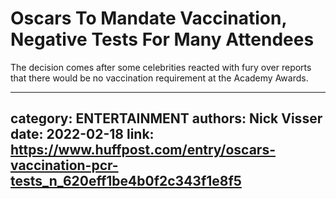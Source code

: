 # Oscars To Mandate Vaccination, Negative Tests For Many Attendees

The decision comes after some celebrities reacted with fury over reports that there would be no vaccination requirement at the Academy Awards.

---
category: ENTERTAINMENT
authors: Nick Visser
date: 2022-02-18
link: https://www.huffpost.com/entry/oscars-vaccination-pcr-tests_n_620eff1be4b0f2c343f1e8f5
---
